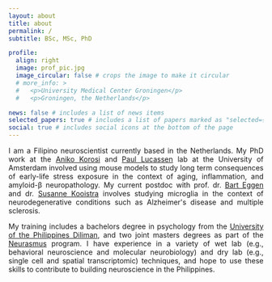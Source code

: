 ```yaml
---
layout: about
title: about
permalink: /
subtitle: BSc, MSc, PhD

profile:
  align: right
  image: prof_pic.jpg
  image_circular: false # crops the image to make it circular
  # more_info: >
  #   <p>University Medical Center Groningen</p>
  #   <p>Groningen, the Netherlands</p>

news: false # includes a list of news items
selected_papers: true # includes a list of papers marked as "selected={true}"
social: true # includes social icons at the bottom of the page
---
```


<div style="text-align: justify">
<p>I am a Filipino neuroscientist currently based in the Netherlands. My PhD work at the <a href="https://akorosi.wixsite.com/korosigroup">Aniko Korosi</a> and <a href="https://sils.uva.nl/content/research-groups/structural-and-functional-plasticity-of-the-nervous-system/structural-and-functional-plasticity-of-the-nervous-system.html">Paul Lucassen</a> lab at the University of Amsterdam involved using mouse models to study long term consequences of early-life stress exposure in the context of aging, inflammation, and amyloid-β neuropathology. My current postdoc with prof. dr. <a href="https://bscs.umcg.nl/nl/people/bart-eggen/">Bart Eggen</a> and dr. <a href="https://bscs.umcg.nl/en/people/susanne-kooistra/">Susanne Kooistra</a> involves studying microglia in the context of neurodegenerative conditions such as Alzheimer's disease and multiple sclerosis.</p>

<p>My training includes a bachelors degree in psychology from the <a href="https://www.psych.upd.edu.ph/">University of the Philippines Diliman</a>, and two joint masters degrees as part of the <a href="https://www.neurasmus.u-bordeaux.fr/">Neurasmus</a> program. I have experience in a variety of wet lab (e.g., behavioral neuroscience and molecular neurobiology) and dry lab (e.g., single cell and spatial transcriptomic) techniques, and hope to use these skills to contribute to building neuroscience in the Philippines.</p>

<br />
<br />

</div>
